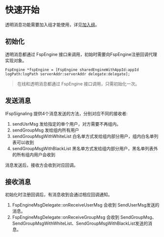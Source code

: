 # 快速开始

透明消息功能需要加入组才能使用，详见[加入组](../platform/prepare_mac.md)。

## 初始化

透明消息都通过 FspEngine 接口来调用，初始时需要向FspEngine注册回调代理实现对象。

```objc
FspEngine *fspEngine = [FspEngine sharedEngineWithAppId:appId logPath:logPath serverAddr:serverAddr delegate:delegate];
```

> 在线和透明消息都通过 FspEngine 接口调用，只需初始化一次。

## 发送消息

IFspSignaling 提供4个消息发送的方法，分别对应不同的接收者:

1. sendUsrMsg 发给指定的单个用户，对方需要不再组内。
2. sendGroupMsg 发给组内所有用户
3. sendGroupMsgWithWhiteList 白名单方式发给组内部分用户，组内白名单列表可以收到
4. sendGroupMsgWithBlackList 黑名单方式发给组内部分用户，黑名单列表外的所有组内用户会收到

消息发送后，接收方会收到对应回调。

## 接收消息

初始化时注册回调后，有消息收到会通过相应回调通知。

1. FspEngineMsgDelegate::onReceiveUserMsg 会收到 SendUserMsg发送的消息。
2. FspEngineMsgDelegate::onReceiveGroupMsg 会收到 SendGroupMsg、SendGroupMsgWithWhiteList、SendGroupMsgWithBlackList发送的消息。

